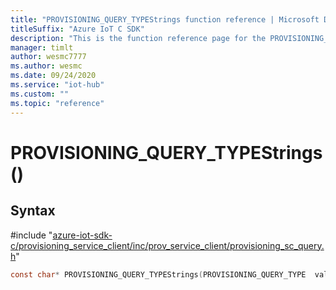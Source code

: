 ```yaml
---                             
title: "PROVISIONING_QUERY_TYPEStrings function reference | Microsoft Docs" 
titleSuffix: "Azure IoT C SDK"            
description: "This is the function reference page for the PROVISIONING_QUERY_TYPEStrings() function in the Azure IoT C SDK. This SDK is used with Azure IoT Hub and Azure IoT Hub Device Provisioning Service"            
manager: timlt                 
author: wesmc7777              
ms.author: wesmc               
ms.date: 09/24/2020                    
ms.service: "iot-hub"             
ms.custom: ""                
ms.topic: "reference"        
---                            
```


# PROVISIONING_QUERY_TYPEStrings()

## Syntax

\#include "[azure-iot-sdk-c/provisioning_service_client/inc/prov_service_client/provisioning_sc_query.h](../provisioning-sc-query-h.md)"  
```C
const char* PROVISIONING_QUERY_TYPEStrings(PROVISIONING_QUERY_TYPE  value);
```

